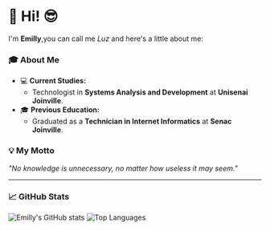 # 👋 Hi! 😎

I'm **Emilly**,you can call me *Luz* and here's a little about me:  

### 🎓 About Me  
- 💻 **Current Studies:**  
  - Technologist in **Systems Analysis and Development** at **Unisenai Joinville**.  
- 🎓 **Previous Education:**  
  - Graduated as a **Technician in Internet Informatics** at **Senac Joinville**.  

### 💡 My Motto  
*"No knowledge is unnecessary, no matter how useless it may seem."*  

---

### 📈 GitHub Stats 

![Emilly's GitHub stats](https://github-readme-stats.vercel.app/api?username=emilly12321&show_icons=true&&layout=compact&theme=dracula) ![Top Languages](https://github-readme-stats.vercel.app/api/top-langs/?username=Emilly12321&layout=compact&theme=dracula)  
